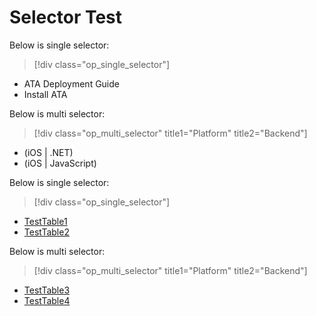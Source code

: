# Selector Test

Below is single selector:

> [!div class="op_single_selector"]
- ATA Deployment Guide
- Install ATA
 
Below is multi selector:

> [!div class="op_multi_selector" title1="Platform" title2="Backend"]
- (iOS | .NET)
- (iOS | JavaScript)


Below is single selector:
> [!div class="op_single_selector"]
- [TestTable1](./TestTable.md)
- [TestTable2](./TestTable.md)

Below is multi selector:
> [!div class="op_multi_selector" title1="Platform" title2="Backend"]
- [TestTable3](./TestTable.md)
- [TestTable4](./TestTable.md)
